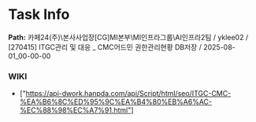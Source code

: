 # Task Info

**Path:** 카페24(주)\본사사업장\[CG]MI본부\MI인프라그룹\AI인프라2팀 / yklee02 / [270415] ITGC관리 및 대응 _ CMC어드민 권한관리현황 DB저장 / 2025-08-01_00-00-00

### WIKI
- ["https://api-dwork.hanpda.com/api/Script/html/seo/ITGC-CMC-%EA%B6%8C%ED%95%9C%EA%B4%80%EB%A6%AC-%EC%88%98%EC%A7%91.html"]

